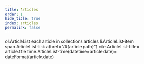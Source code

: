 ```yaml
---
title: Articles
order: 1
hide_title: true
index: articles
permalink: false
---
```


<jade>
ol.ArticleList
  each article in collections.articles
    li.ArticleList-item
      span.ArticleList-link
        a(href="/#{article.path}")
          cite.ArticleList-title= article.title
      time.ArticleList-time(datetime=article.date)= dateFormat(article.date)
</jade>
